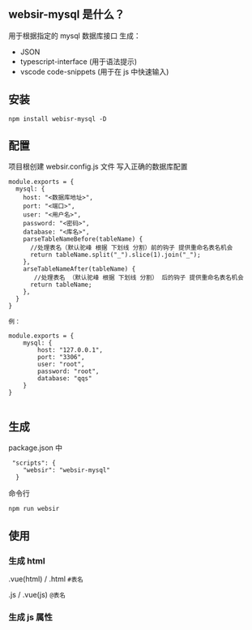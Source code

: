 ## websir-mysql 是什么？

用于根据指定的 mysql 数据库接口 生成：

- JSON
- typescript-interface (用于语法提示)
- vscode code-snippets (用于在 js 中快速输入)

## 安装

```
npm install webisr-mysql -D
```

## 配置

项目根创建 websir.config.js 文件
写入正确的数据库配置

```
module.exports = {
  mysql: {
    host: "<数据库地址>",
    port: "<端口>",
    user: "<用户名>",
    password: "<密码>",
    database: "<库名>",
    parseTableNameBefore(tableName) {
      //处理表名（默认驼峰 根据 下划线 分割）前的钩子 提供重命名表名机会
      return tableName.split("_").slice(1).join("_");
    },
    arseTableNameAfter(tableName) {
       //处理表名 （默认驼峰 根据 下划线 分割） 后的钩子 提供重命名表名机会
      return tableName;
    },
  }
}

例：

module.exports = {
    mysql: {
        host: "127.0.0.1",
        port: "3306",
        user: "root",
        password: "root",
        database: "qqs"
    }
}


```

## 生成

package.json 中

```
 "scripts": {
    "websir": "websir-mysql"
  }
```

命令行

```
npm run websir
```

## 使用

### 生成 html

.vue(html) / .html
`#表名`

.js / .vue(js)
`@表名`

### 生成 js 属性
